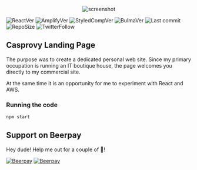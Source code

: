 <p align="center">
<img src="https://res.cloudinary.com/ohcash/image/upload/v1581452646/github_repo/screenShot_main.png" alt="screenshot">
  <p>


![ReactVer](https://img.shields.io/github/package-json/dependency-version/casprovy/casprovy-landing-page/react) ![AmplifyVer](https://img.shields.io/github/package-json/dependency-version/casprovy/casprovy-landing-page/aws-amplify?color=orange) ![StyledCompVer](https://img.shields.io/github/package-json/dependency-version/casprovy/casprovy-landing-page/styled-components?color=pink) ![BulmaVer](https://img.shields.io/github/package-json/dependency-version/casprovy/casprovy-landing-page/bulma?color=green) ![Last commit](https://img.shields.io/github/last-commit/Casprovy/casprovy-landing-page) ![RepoSize](https://img.shields.io/github/repo-size/casprovy/casprovy-landing-page?color=ff69b4) ![TwitterFollow](https://img.shields.io/twitter/follow/casprovy?style=social)

## Casprovy Landing Page

The purpose was to create a dedicated personal web site. Since my primary occupation is running an IT boutique house, the page welcomes you directly to my commercial site.

At the same time it is an opportunity for me to experiment with React and AWS.

### Running the code

```bash
npm start
```



## Support on Beerpay
Hey dude! Help me out for a couple of :beers:!

[![Beerpay](https://beerpay.io/Casprovy/casprovy-landing-page/badge.svg?style=beer-square)](https://beerpay.io/Casprovy/casprovy-landing-page)  [![Beerpay](https://beerpay.io/Casprovy/casprovy-landing-page/make-wish.svg?style=flat-square)](https://beerpay.io/Casprovy/casprovy-landing-page?focus=wish)
